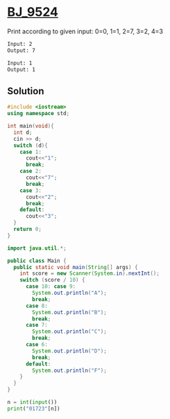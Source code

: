 # [BJ_9524](https://acmicpc.net/problem/9524)

Print according to given input: 0=0, 1=1, 2=7, 3=2, 4=3

```txt
Input: 2
Output: 7

Input: 1
Output: 1
```

## Solution

```cpp
#include <iostream>
using namespace std;

int main(void){
  int d;
  cin >> d;
  switch (d){
    case 1:
      cout<<"1";
      break;
    case 2:
      cout<<"7";
      break;
    case 3:
      cout<<"2";
      break;
    default:
      cout<<"3";
  }
  return 0;
}
```

```java
import java.util.*;

public class Main {
  public static void main(String[] args) {
    int score = new Scanner(System.in).nextInt();
    switch (score / 10) {
      case 10: case 9:
        System.out.println("A");
        break;
      case 8:
        System.out.println("B");
        break;
      case 7:
        System.out.println("C");
        break;
      case 6:
        System.out.println("D");
        break;
      default:
        System.out.println("F");
    }
  }
}
```

```py
n = int(input())
print("01723"[n])
```
